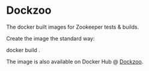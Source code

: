 # Dockzoo

The docker built images for Zookeeper tests &amp; builds.

Create the image the standard way:

  docker build .

The image is also available on Docker Hub @ [Dockzoo](https://hub.docker.com/r/adron/dockzoo/).
